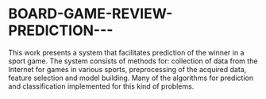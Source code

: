 # BOARD-GAME-REVIEW-PREDICTION---
This work presents a system that facilitates prediction of the winner in a sport game. The system consists of methods for: collection of data from the Internet for games in various sports, preprocessing of the acquired data, feature selection  and model  building. Many  of the  algorithms for prediction  and classification  implemented for  this  kind of  problems.

